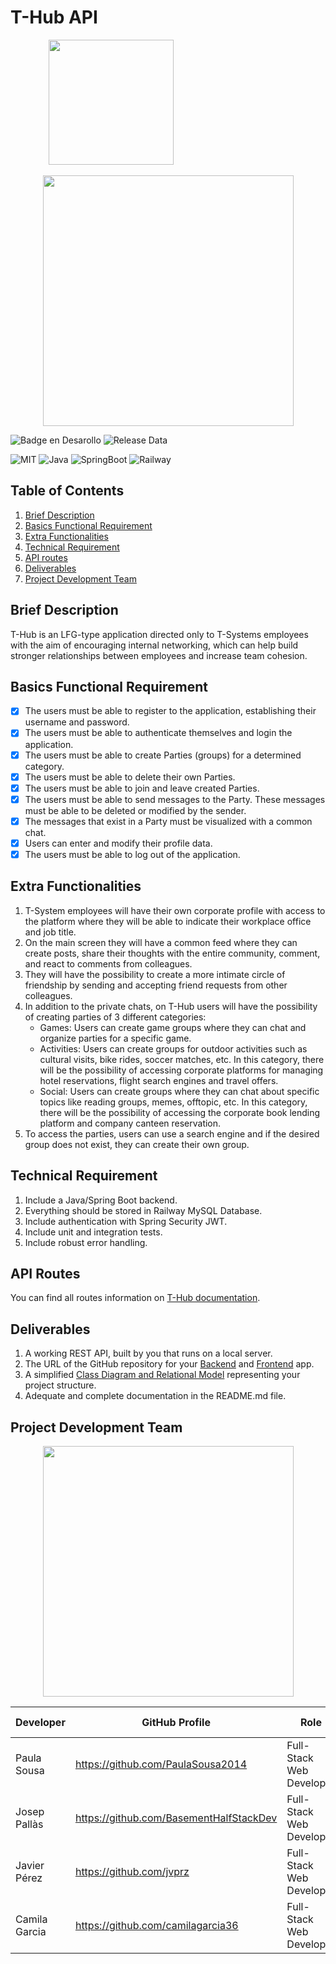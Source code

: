 # T-Hub API

<p align="center">
    <img src="https://user-images.githubusercontent.com/89463715/235101307-15c79695-86ae-4e2c-9740-57d165e11fae.png" width="200">&nbsp&nbsp&nbsp&nbsp&nbsp&nbsp&nbsp&nbsp&nbsp&nbsp&nbsp&nbsp&nbsp&nbsp&nbsp&nbsp&nbsp&nbsp&nbsp&nbsp&nbsp&nbsp&nbsp&nbsp&nbsp&nbsp&nbsp&nbsp&nbsp&nbsp&nbsp&nbsp&nbsp&nbsp&nbsp&nbsp&nbsp&nbsp&nbsp&nbsp&nbsp&nbsp&nbsp&nbsp&nbsp&nbsp
</p>
<p align="center">
    <img src="https://user-images.githubusercontent.com/89463715/235101324-59f79778-0a1c-4329-bfc8-7ea5e361271a.png" width="401">
</p>

![Badge en Desarollo](https://img.shields.io/badge/STATUS-EN%20DESAROLLO-green)
![Release Data](https://img.shields.io/badge/Release%20Data-may%2031-green)



![MIT](https://img.shields.io/badge/License-MIT-blue)
![Java](https://img.shields.io/badge/Java-v8-blue)
![SpringBoot](https://img.shields.io/badge/SpringBoot-3.0.5-blue)
![Railway](https://img.shields.io/badge/Railway%20MySQL-Database-blue)


    
## Table of Contents
1. [Brief Description](#brief-description)
2. [Basics Functional Requirement](#basics-functional-requirement)
3. [Extra Functionalities](#extra-functionalities)
4. [Technical Requirement](#technical-requirement)
5. [API routes](#api-routes)
6. [Deliverables](#deliverables)
7. [Project Development Team](#project-development-team)

## Brief Description

T-Hub is an LFG-type application directed only to T-Systems employees with the aim of encouraging internal networking, which can help build stronger relationships between employees and increase team cohesion. 

## Basics Functional Requirement

- [x] The users must be able to register to the application, establishing their username and password.
- [x] The users must be able to authenticate themselves and login the application.
- [x] The users must be able to create Parties (groups) for a determined category.
- [x] The users must be able to delete their own Parties.
- [x] The users must be able to join and leave created Parties.
- [x] The users must be able to send messages to the Party. These messages must be able to be deleted or modified by the sender.
- [x] The messages that exist in a Party must be visualized with a common chat.
- [x] Users can enter and modify their profile data.
- [x] The users must be able to log out of the application.

## Extra Functionalities

1. T-System employees will have their own corporate profile with access to the platform where they will be able to indicate their workplace office and job title.
2. On the main screen they will have a common feed where they can create posts, share their thoughts with the entire community, comment, and react to comments from colleagues.
3. They will have the possibility to create a more intimate circle of friendship by sending and accepting friend requests from other colleagues.
4. In addition to the private chats, on T-Hub users will have the possibility of creating parties of 3 different categories:
    - Games: Users can create game groups where they can chat and organize parties for a specific game.
    - Activities: Users can create groups for outdoor activities such as cultural visits, bike rides, soccer matches, etc. In this category, there will be the possibility of accessing corporate platforms for managing hotel reservations, flight search engines and travel offers.
    - Social: Users can create groups where they can chat about specific topics like reading groups, memes, offtopic, etc. In this category, there will be the possibility of accessing the corporate book lending platform and company canteen reservation.
5. To access the parties, users can use a search engine and if the desired group does not exist, they can create their own group.


## Technical Requirement

1. Include a Java/Spring Boot backend.
2. Everything should be stored in Railway MySQL Database.
3. Include authentication with Spring Security JWT.
4. Include unit and integration tests.
5. Include robust error handling.

## API Routes

You can find all routes information on 
[T-Hub documentation](https://documenter.getpostman.com/view/22849326/2s93eX1YiE).
    
   

## Deliverables

1. A working REST API, built by you that runs on a local server.
2. The URL of the GitHub repository for your [Backend](https://github.com/PaulaSousa2014/CJJP-THub-Back-End) and [Frontend](https://github.com/PaulaSousa2014/CJJP-THub-Front-End.git) app.
3. A simplified [Class Diagram and Relational Model](https://drive.google.com/file/d/1Qy4kVExdkdQS_5o8tQ0kqkxAjktorobw/view?usp=sharing) representing your project structure.
4. Adequate and complete documentation in the README.md file.

## Project Development Team

<p align="center">
    <img src="https://user-images.githubusercontent.com/58307741/235126947-ea7ea55c-91cd-43ed-b746-98654a7b2aa6.png" width="401">
</p>

|   Developer   |             GitHub Profile              |           Role           |   Project   | Incorporation Date |    Version    |
| ------------- | --------------------------------------- | ------------------------ | ------------| ------------------ | ------------- |
|  Paula Sousa  |    https://github.com/PaulaSousa2014    | Full-Stack Web Developer |    T-Hub    |     21-04-2023     |      1.0      |
|  Josep Pallàs | https://github.com/BasementHalfStackDev | Full-Stack Web Developer |    T-Hub    |     21-04-2023     |      1.0      |
|  Javier Pérez |         https://github.com/jvprz        | Full-Stack Web Developer |    T-Hub    |     21-04-2023     |      1.0      |
| Camila Garcia |    https://github.com/camilagarcia36    | Full-Stack Web Developer |    T-Hub    |     21-04-2023     |      1.0      |

